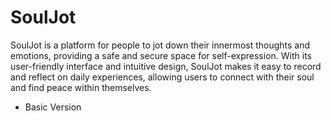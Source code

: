 # SoulJot 

SoulJot is a platform for people to jot down their innermost thoughts and emotions, providing a safe and secure space for self-expression. With its user-friendly interface and intuitive design, SoulJot makes it easy to record and reflect on daily experiences, allowing users to connect with their soul and find peace within themselves.

- Basic Version 

